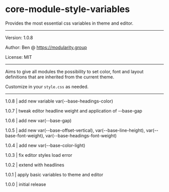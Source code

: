 # core-module-style-variables

Provides the most essential css variables in theme and editor.

---

Version: 1.0.8

Author: Ben @ https://modularity.group

License: MIT

---

Aims to give all modules the possibility to set color, font and layout definitions that are inherited from the current theme.

Customize in your `style.css` as needed.

---

1.0.8 | add new variable var(--base-headings-color)

1.0.7 | tweak editor headline weight and application of --base-gap

1.0.6 | add new var(--base-gap)

1.0.5 | add new var(--base-offset-vertical), var(--base-line-height), var(--base-font-weight), var(--base-headings-font-weight)

1.0.4 | add new var(--base-color-light)

1.0.3 | fix editor styles load error

1.0.2 | extend with headlines

1.0.1 | apply basic variables to theme and editor

1.0.0 | initial release
